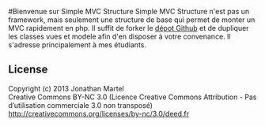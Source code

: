 #Bienvenue sur Simple MVC Structure
Simple MVC Structure n'est pas un framework, mais seulement une structure de base qui permet de monter un MVC rapidement en php. Il suffit de forker le <a href="https://github.com/JonathanMartel/simpleMVCStructure">dépot Github</a> et de dupliquer les classes vues et modele afin d'en disposer à votre convenance. Il s'adresse principalement à mes étudiants.

## License
Copyright (c) 2013 Jonathan Martel  
Creative Commons BY-NC 3.0 (Licence Creative Commons Attribution - Pas d’utilisation commerciale 3.0 non transposé)
http://creativecommons.org/licenses/by-nc/3.0/deed.fr
